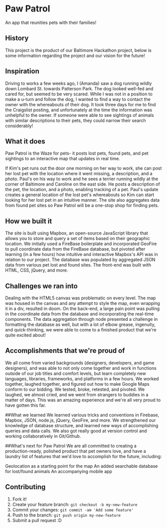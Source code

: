 # Paw Patrol
An app that reunities pets with their families!

## History
This project is the product of our Baltimore Hackathon project, below is some information regarding the project and our vision for the future!

## Inspiration
Driving to works a few weeks ago, I (Amanda) saw a dog running wildly down Lombard St. towards Patterson Park. The dog looked well-fed and cared for, but seemed to be very scared. While I was not in a position to make a u-turn and follow the dog, I wanted to find a way to contact the owner with the whereabouts of their dog. It took three days for me to find the Craigslist posting, and unfortunately at the time the information was unhelpful to the owner. If someone were able to see sightings of animals with similar descriptions to their pets, they could narrow their search considerably!

## What it does
Paw Patrol is the Waze for pets- it posts lost pets, found pets, and pet sightings to an interactive map that updates in real time.

If Kim's pet runs out the door one morning on her way to work, she can post her lost pet with the location where it went missing, a description, and a photo. Paul's on his way to work and he sees a terrier running wildly at the corner of Baltimore and Caroline on the east side. He posts a description of the pet, the location, and a photo, enabling tracking of a pet. Paul's update creates a general location of the lost pet's whereabouts so Kim can start looking for her lost pet in an intuitive manner. The site also aggregates data from found pet sites so Paw Patrol will be a one-stop shop for finding pets.

## How we built it
The site is built using Mapbox, an open-source JavaScript library that allows you to store and query a set of items based on their geographic location. We initially used a FireBase boilerplate and incorporated GeoFire to pull coordinate data from the FireBase database, but pivoted after learning (in a few hours) how intuitive and interactive Mapbox's API was in relation to our project. The database was populated by aggregated JSON data from various pet lost and found sites. The front-end was built with HTML, CSS, jQuery, and more.

## Challenges we ran into
Dealing with the HTML5 canvas was problematic on every level. The map was housed in the canvas and any attempt to style the map, even wrapping it in a div, resulted in doom. On the back-end, a large pain point was pulling in the coordinate data from the database and incorporating the real-time components. The data aggregation through node presented a challenge in formatting the database as well, but with a lot of elbow grease, ingenuity, and quick-thinking, we were able to come to a finished product that we're quite excited about!

## Accomplishments that we're proud of
We all come from varied backgrounds (designers, developers, and game designers), and was able to not only come together and work in functions outside of our job titles and comfort levels, but learn completely new languages, libraries, frameworks, and platforms in a few hours. We worked together, laughed together, and figured out how to make Google Maps conform to our bidding. We tested, broke, retested, and pivoted. We laughed, we almost cried, and we went from strangers to buddies in a matter of days. This was an amazing experience and we're all very proud to have gotten this far.

##What we learned
We learned various tricks and conventions in Firebase, Mapbox, JSON, node.js, jQuery, GeoFire, and more. We strengthened our knowledge of database structure, and learned new ways of accomplishing queries and data calls. We also got really good at version control and working collaboratively in Git/Github.

##What's next for Paw Patrol
We are all committed to creating a production-ready, polished product that pet owners love, and have a laundry list of features that we'd love to accomplish for the future, including:

Geolocation as a starting point for the map
An added searchable database for lost/found animals
An accompanying mobile app

## Contributing
1. Fork it!
2. Create your feature branch: `git checkout -b my-new-feature`
3. Commit your changes: `git commit -am 'Add some feature'`
4. Push to the branch: `git push origin my-new-feature`
5. Submit a pull request :D


